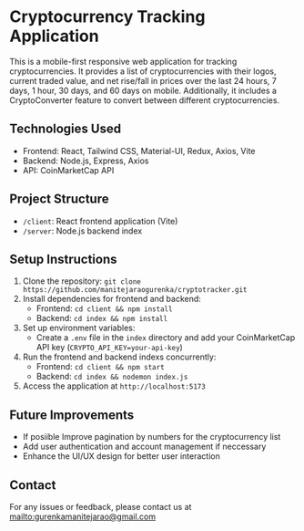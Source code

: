 # Cryptocurrency Tracking Application

This is a mobile-first responsive web application for tracking cryptocurrencies. It provides a list of cryptocurrencies with their logos, current traded value, and net rise/fall in prices over the last 24 hours, 7 days, 1 hour, 30 days, and 60 days on mobile. Additionally, it includes a CryptoConverter feature to convert between different cryptocurrencies.

## Technologies Used

- Frontend: React, Tailwind CSS, Material-UI, Redux, Axios, Vite
- Backend: Node.js, Express, Axios
- API: CoinMarketCap API

## Project Structure

- `/client`: React frontend application (Vite)
- `/server`: Node.js backend index

## Setup Instructions

1. Clone the repository: `git clone https://github.com/manitejaraogurenka/cryptotracker.git`
2. Install dependencies for frontend and backend:
   - Frontend: `cd client && npm install`
   - Backend: `cd index && npm install`
3. Set up environment variables:
   - Create a `.env` file in the `index` directory and add your CoinMarketCap API key (`CRYPTO_API_KEY=your-api-key`)
4. Run the frontend and backend indexs concurrently:
   - Frontend: `cd client && npm start`
   - Backend: `cd index && nodemon index.js`
5. Access the application at `http://localhost:5173`

## Future Improvements

- If posiible Improve pagination by numbers for the cryptocurrency list
- Add user authentication and account management if neccessary
- Enhance the UI/UX design for better user interaction

## Contact

For any issues or feedback, please contact us at [mailto:gurenkamanitejarao@gmail.com](mailto:gurenkamanitejarao@gmail.com)
